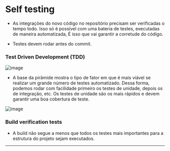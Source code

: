 # Self testing

* As integrações do novo código no repositório precisam ser verificadas o tempo todo. Isso só é possível com uma bateria de testes, executadas de maneira automatizada, É isso que vai garantir a corretude do código.

* Testes devem rodar antes do commit.

### Test Driven Development (TDD)

![image](https://github.com/AndreCoutinhom/devops_and_monitoring_study/assets/91290799/aeec9df6-daf9-418b-9b84-6c3e846d4b9d)

* A base da pirâmide mostra o tipo de fator em que é mais viável se realizar um grande número de testes automatizado. Dessa forma, podemos rodar com facilidade primeiro os testes de unidade, depois os de integração, etc. Os testes de unidade são os mais rápidos e devem garantir uma boa cobertura de teste.

![image](https://github.com/AndreCoutinhom/devops_and_monitoring_study/assets/91290799/399c229b-54ec-4897-93fe-0453857cc329)

### Build verification tests

* A build não segue a menos que todos os testes mais importantes para a estrutura do projeto sejam executados.

---
